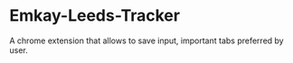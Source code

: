 # Emkay-Leeds-Tracker
A chrome extension that allows to save input, important tabs preferred by user.
